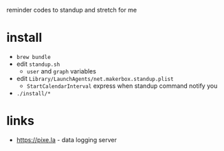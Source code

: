 reminder codes to standup and stretch for me

# install

- `brew bundle`
- edit `standup.sh`
  - `user` and `graph` variables
- edit `Library/LaunchAgents/net.makerbox.standup.plist`
  - `StartCalendarInterval` express when standup command notify you
- `./install/*`

# links

- https://pixe.la - data logging server
